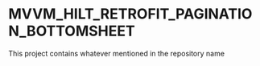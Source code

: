 # MVVM_HILT_RETROFIT_PAGINATION_BOTTOMSHEET
 This project contains whatever mentioned in the repository name
